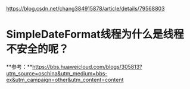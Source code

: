 https://blog.csdn.net/chang384915878/article/details/79568803





# SimpleDateFormat线程为什么是线程不安全的呢？



**参考：**https://bbs.huaweicloud.com/blogs/305813?utm_source=oschina&utm_medium=bbs-ex&utm_campaign=other&utm_content=content


